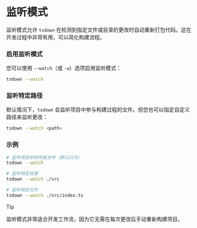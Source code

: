 # 监听模式

监听模式允许 `tsdown` 在检测到指定文件或目录的更改时自动重新打包代码。这在开发过程中非常有用，可以简化构建流程。

### 启用监听模式

您可以使用 `--watch`（或 `-w`）选项启用监听模式：

```bash
tsdown --watch
```

### 监听特定路径

默认情况下，`tsdown` 会监听项目中参与构建过程的文件。但您也可以指定自定义路径来监听更改：

```bash
tsdown --watch <path>
```

### 示例

```bash
# 监听项目中的所有文件（默认行为）
tsdown --watch

# 监听特定目录
tsdown --watch ./src

# 监听特定文件
tsdown --watch ./src/index.ts
```

> [!TIP]
> 监听模式非常适合开发工作流，因为它无需在每次更改后手动重新构建项目。
